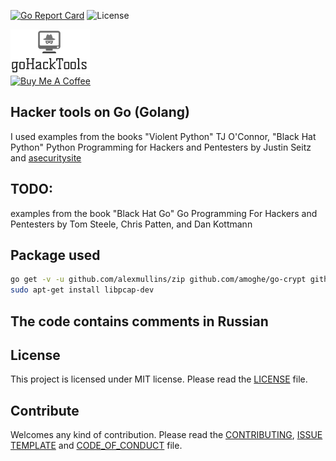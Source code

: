 [![Go Report Card](https://goreportcard.com/badge/github.com/dreddsa5dies/goHackTools)](https://goreportcard.com/report/github.com/dreddsa5dies/goHackTools) ![License](https://img.shields.io/badge/License-MIT-blue.svg)  

![IMAGE](img/goHackTools.png)  
[![Buy Me A Coffee](https://www.buymeacoffee.com/assets/img/custom_images/black_img.png)](https://www.buymeacoffee.com/GDNsM0F)

## Hacker tools on Go (Golang)  
I used examples from the books "Violent Python" TJ O'Connor, "Black Hat Python" Python Programming for Hackers and Pentesters by Justin Seitz and [asecuritysite](https://asecuritysite.com/) 

## TODO:
examples from the book "Black Hat Go" Go Programming For Hackers and Pentesters by Tom Steele, Chris Patten, and Dan Kottmann  

## Package used
```bash
go get -v -u github.com/alexmullins/zip github.com/amoghe/go-crypt github.com/shavac/gexpect github.com/mattn/go-sqlite3 rsc.io/pdf github.com/oschwald/geoip2-golang github.com/google/gopacket golang.org/x/crypto/ssh github.com/rwcarlsen/goexif/exif
sudo apt-get install libpcap-dev 
```

## The code contains comments in Russian

## License
This project is licensed under MIT license. Please read the [LICENSE](https://github.com/dreddsa5dies/goHackTools/tree/master/LICENSE.md) file.  

## Contribute
Welcomes any kind of contribution. Please read the [CONTRIBUTING](https://github.com/dreddsa5dies/goHackTools/tree/master/CONTRIBUTING.md), [ISSUE TEMPLATE](https://github.com/dreddsa5dies/goHackTools/tree/master/ISSUE_TEMPLATE.md) and [CODE_OF_CONDUCT](https://github.com/dreddsa5dies/goHackTools/tree/master/CODE_OF_CONDUCT.md) file. 
